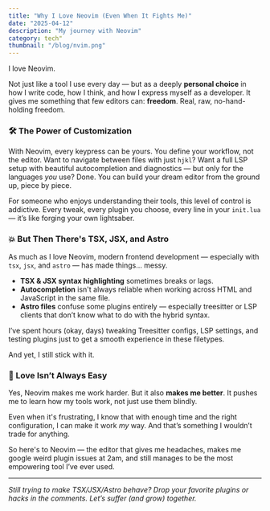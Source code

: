 ```yaml
---
title: "Why I Love Neovim (Even When It Fights Me)"
date: "2025-04-12"
description: "My journey with Neovim"
category: tech"
thumbnail: "/blog/nvim.png"
---
```


I love Neovim.

Not just like a tool I use every day — but as a deeply **personal choice** in how I write code, how I think, and how I express myself as a developer. It gives me something that few editors can: **freedom**. Real, raw, no-hand-holding freedom.

### 🛠 The Power of Customization

With Neovim, every keypress can be yours. You define your workflow, not the editor. Want to navigate between files with just `hjkl`? Want a full LSP setup with beautiful autocompletion and diagnostics — but only for the languages _you_ use? Done. You can build your dream editor from the ground up, piece by piece.

For someone who enjoys understanding their tools, this level of control is addictive. Every tweak, every plugin you choose, every line in your `init.lua` — it’s like forging your own lightsaber.

### 💥 But Then There's TSX, JSX, and Astro

As much as I love Neovim, modern frontend development — especially with `tsx`, `jsx`, and `astro` — has made things… messy.

- **TSX & JSX syntax highlighting** sometimes breaks or lags.
- **Autocompletion** isn't always reliable when working across HTML and JavaScript in the same file.
- **Astro files** confuse some plugins entirely — especially treesitter or LSP clients that don’t know what to do with the hybrid syntax.

I’ve spent hours (okay, days) tweaking Treesitter configs, LSP settings, and testing plugins just to get a smooth experience in these filetypes.

And yet, I still stick with it.

### 🤝 Love Isn’t Always Easy

Yes, Neovim makes me work harder. But it also **makes me better**. It pushes me to learn how my tools work, not just use them blindly.

Even when it's frustrating, I know that with enough time and the right configuration, I can make it work _my_ way. And that’s something I wouldn’t trade for anything.

So here's to Neovim — the editor that gives me headaches, makes me google weird plugin issues at 2am, and still manages to be the most empowering tool I’ve ever used.

---

_Still trying to make TSX/JSX/Astro behave? Drop your favorite plugins or hacks in the comments. Let’s suffer (and grow) together._
